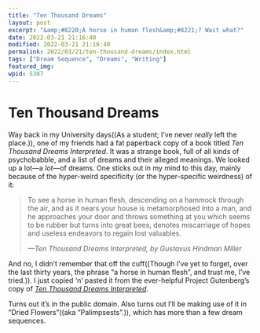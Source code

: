 ```yaml
---
title: "Ten Thousand Dreams"
layout: post
excerpt: "&amp;#8220;A horse in human flesh&amp;#8221;? Wait what?"
date: 2022-03-21 21:16:40
modified: 2022-03-21 21:16:40
permalink: 2022/03/21/ten-thousand-dreams/index.html
tags: ["Dream Sequence", "Dreams", "Writing"]
featured_img: 
wpid: 5307
---
```


# Ten Thousand Dreams

Way back in my University days((As a student; I’ve never *really* left the place.)), one of my friends had a fat paperback copy of a book titled *Ten Thousand Dreams Interpreted*. It was a strange book, full of all kinds of psychobabble, and a list of dreams and their alleged meanings. We looked up a lot—a *lot*—of dreams. One sticks out in my mind to this day, mainly because of the hyper-weird specificity (or the hyper-specific weirdness) of it:

> To see a horse in human flesh, descending on a hammock through the air, and as it nears your house is metamorphosed into a man, and he approaches your door and throws something at you which seems to be rubber but turns into great bees, denotes miscarriage of hopes and useless endeavors to regain lost valuables.
> 
> <cite>—*Ten Thousand Dreams Interpreted*, by Gustavus Hindman Miller</cite>

And no, I didn’t remember that off the cuff((Though I’ve yet to forget, over the last thirty years, the phrase “a horse in human flesh”, and trust me, I’ve tried.)). I just copied ‘n’ pasted it from the ever-helpful Project Gutenberg’s copy of *[Ten Thousand Dreams Interpreted](https://www.gutenberg.org/cache/epub/926/pg926-images.html)*.

Turns out it’s in the public domain. Also turns out I’ll be making use of it in “Dried Flowers”((aka “Palimpsests”.)), which has more than a few dream sequences.